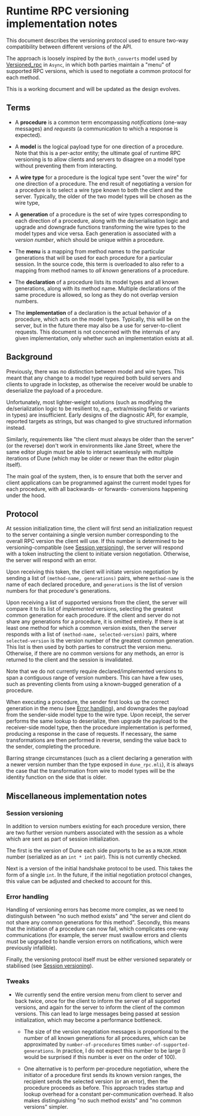 # Runtime RPC versioning implementation notes

This document describes the versioning protocol used to ensure two-way
compatibility between different versions of the API.

The approach is loosely inspired by the `Both_converts` model used by
[Versioned_rpc](https://ocaml.janestreet.com/ocaml-core/latest/doc/async_rpc_kernel/Async_rpc_kernel/index.html#module-Versioned_rpc)
in `Async`, in which both parties maintain a "menu" of supported RPC
versions, which is used to negotiate a common protocol for each
method.

This is a working document and will be updated as the design evolves.

## Terms

- A **procedure** is a common term encompassing *notifications*
    (one-way messages) and *requests* (a communication to which
    a response is expected).

- A **model** is the logical payload type for one direction of
    a procedure. Note that this is a per-actor entity; the ultimate
    goal of runtime RPC versioning is to allow clients and servers to
    disagree on a model type without preventing them from interacting.

- A **wire type** for a procedure is the logical type sent "over the
    wire" for one direction of a procedure. The end result of
    negotiating a version for a procedure is to select a wire type
    known to both the client and the server. Typically, the older of
    the two model types will be chosen as the wire type,

- A **generation** of a procedure is the set of wire types
    corresponding to each direction of a procedure, along with the
    de/serialisation logic and upgrade and downgrade functions
    transforming the wire types to the model types and vice versa.
    Each generation is associated with a *version number*, which
    should be unique within a procedure.

- The **menu** is a mapping from method names to the particular
    generations that will be used for each procedure for a particular
    session. In the source code, this term is overloaded to also refer
    to a mapping from method names to *all known* generations of
    a procedure.

- The **declaration** of a procedure lists its model types and all
    known generations, along with its method name. Multiple
    declarations of the same procedure is allowed, so long as they do
    not overlap version numbers.

- The **implementation** of a declaration is the actual behavior of
    a procedure, which acts on the model types. Typically, this will
    be on the server, but in the future there may also be a use for
    server-to-client requests. This document is not concerned with the
    internals of any given implementation, only whether such an
    implementation exists at all.

## Background

Previously, there was no distinction between model and wire types.
This meant that any change to a model type required both build servers
and clients to upgrade in lockstep, as otherwise the receiver would be
unable to deserialize the payload of a procedure.

Unfortunately, most lighter-weight solutions (such as modifying the
de/serialization logic to be resilient to, e.g., extra/missing fields
or variants in types) are insufficient. Early designs of the
diagnostic API, for example, reported targets as strings, but was
changed to give structured information instead.

Similarly, requirements like "the client must always be older than the
server" (or the reverse) don't work in environments like Jane Street,
where the same editor plugin must be able to interact seamlessly with
multiple iterations of Dune (which may be older or newer than the
editor plugin itself).

The main goal of the system, then, is to ensure that both the server
and client applications can be programmed against the current model
types for each procedure, with all backwards- or forwards- conversions
happening under the hood.

## Protocol

At session initialization time, the client will first send an
initialization request to the server containing a single version
number corresponding to the overall RPC version the client will use.
If this number is determined to be versioning-compatible (see
[Session versioning](#session-versioning)), the server will respond
with a token instructing the client to initiate version negotiation.
Otherwise, the server will respond with an error.

Upon receiving this token, the client will initiate version
negotiation by sending a list of `(method-name, generations)`
pairs, where `method-name` is the name of each declared procedure, and
`generations` is the list of version numbers for that procedure's
generations.

Upon receiving a list of supported versions from the client, the
server will compare it to its list of *implemented* versions,
selecting the greatest common generation for each procedure. If the
client and server do not share any generations for a procedure, it is
omitted entirely. If there is at least one method for which a common
version exists, then the server responds with a list of `(method-name,
selected-version)` pairs, where `selected-version` is the version
number of the greatest common generation. This list is then used by
both parties to construct the version menu. Otherwise, if there are no
common versions for any methods, an error is returned to the client
and the session is invalidated.

Note that we do not currently require declared/implemented versions to
span a contiguous range of version numbers. This can have a few uses,
such as preventing clients from using a known-bugged generation of
a procedure.

When executing a procedure, the sender first looks up the correct
generation in the menu (see [Error handling](#error-handling)), and
downgrades the payload from the sender-side model type to the wire
type. Upon receipt, the server performs the same lookup to deserialize,
then upgrade the payload to the receiver-side model type, then the
procedure implementation is performed, producing a response in the
case of requests. If necessary, the same transformations are then
performed in reverse, sending the value back to the sender, completing
the procedure.

Barring strange circumstances (such as a client declaring a generation
with a newer version number than the type exposed in `dune_rpc.mli`), it
is always the case that the transformation from wire to model types will
be the identity function on the side that is older.

## Miscellaneous implementation notes

### Session versioning

In addition to version numbers existing for each procedure version,
there are two further version numbers associated with the session as
a whole which are sent as part of session initialization.

The first is the version of Dune each side purports to be as
a `MAJOR.MINOR` number (serialized as an `int * int` pair). This is
not currently checked.

Next is a version of the initial handshake protocol to be used. This
takes the form of a single `int`. In the future, if the initial
negotiation protocol changes, this value can be adjusted and checked to
account for this.

### Error handling

Handling of versioning errors has become more complex, as we need to
distinguish between "no such method exists" and "the server and client
do not share any common generations for this method". Secondly, this
means that the initiation of a procedure can now fail, which
complicates one-way communications (for example, the server must
swallow errors and clients must be upgraded to handle version errors
on notifications, which were previously infallible).

Finally, the versioning protocol itself must be either versioned
separately or stabilised (see [Session versioning](#session-versioning)).

### Tweaks

- We currently send the entire version menu from client to server and
    back twice, once for the client to inform the server of all
    supported versions, and again for the server to inform the client
    of the common versions. This can lead to large messages being
    passed at session initialization, which may become a performance
    bottleneck.

    - The size of the version negotiation messages is proportional to
        the number of all known generations for all procedures, which
        can be approximated by `number-of-procedures` times
        `number-of-supported-generations`. In practice, I do not
        expect this number to be large (I would be surprised if this
        number is ever on the order of 100).

    - One alternative is to perform per-procedure negotiation, where
        the initiator of a procedure first sends its known version
        ranges, the recipient sends the selected version (or an
        error), then the procedure proceeds as before. This approach
        trades startup and lookup overhead for a constant
        per-communication overhead. It also makes distinguishing "no
        such method exists" and "no common versions" simpler.
